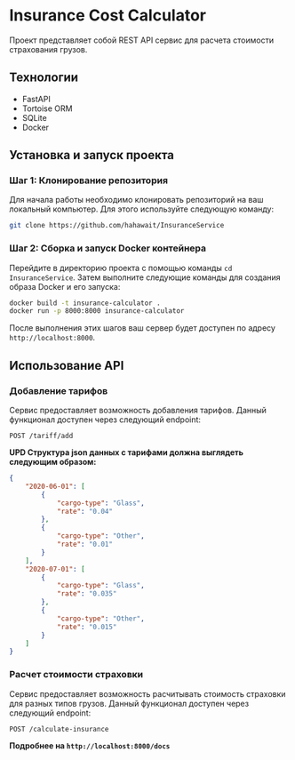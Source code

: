 
# Insurance Cost Calculator

Проект представляет собой REST API сервис для расчета стоимости страхования грузов.

## Технологии

- FastAPI
- Tortoise ORM
- SQLite
- Docker

## Установка и запуск проекта 

### Шаг 1: Клонирование репозитория

Для начала работы необходимо клонировать репозиторий на ваш локальный компьютер. Для этого используйте следующую команду:

```bash
git clone https://github.com/hahawait/InsuranceService
```

### Шаг 2: Сборка и запуск Docker контейнера

Перейдите в директорию проекта с помощью команды `cd InsuranceService`. Затем выполните следующие команды для создания образа Docker и его запуска:

```bash
docker build -t insurance-calculator .
docker run -p 8000:8000 insurance-calculator 
```

После выполнения этих шагов ваш сервер будет доступен по адресу `http://localhost:8000`.

## Использование API 

### Добавление тарифов
Сервис предоставляет возможность добавления тарифов. Данный функционал доступен через следующий endpoint:

`POST /tariff/add`

**UPD Структура json данных с тарифами должна выглядеть следующим образом:**
```json
{
    "2020-06-01": [
        {
            "cargo-type": "Glass",
            "rate": "0.04"
        },
        {
            "cargo-type": "Other",
            "rate": "0.01"
        }
    ],
    "2020-07-01": [
        {
            "cargo-type": "Glass",
            "rate": "0.035"
        },
        {
            "cargo-type": "Other",
            "rate": "0.015"
        }
    ]
}
```

### Расчет стоимости страховки 

Сервис предоставляет возможность расчитывать стоимость страховки для разных типов грузов. Данный функционал доступен через следующий endpoint:

`POST /calculate-insurance`


**Подробнее на `http://localhost:8000/docs`**
